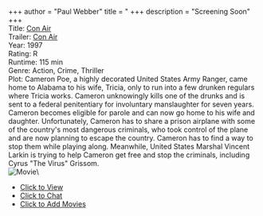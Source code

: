 +++
author = "Paul Webber"
title = "
+++
description = "Screening Soon"
+++\
Title: [Con Air](https://www.rottentomatoes.com/m/con_air/)\
Trailer: [Con Air](https://www.youtube.com/watch?v=3T0m9nvGws0)\
Year: 1997\
Rating: R\
Runtime: 115 min\
Genre: Action, Crime, Thriller\
Plot: Cameron Poe, a highly decorated United States Army Ranger, came home to Alabama to his wife, Tricia, only to run into a few drunken regulars where Tricia works. Cameron unknowingly kills one of the drunks and is sent to a federal penitentiary for involuntary manslaughter for seven years. Cameron becomes eligible for parole and can now go home to his wife and daughter. Unfortunately, Cameron has to share a prison airplane with some of the country's most dangerous criminals, who took control of the plane and are now planning to escape the country. Cameron has to find a way to stop them while playing along. Meanwhile, United States Marshal Vincent Larkin is trying to help Cameron get free and stop the criminals, including Cyrus "The Virus" Grissom.\
![Movie](https://m.media-amazon.com/images/M/MV5BMGZmNGIxMTYtMmVjMy00YzhkLWIyOTktNTExZGFiYjNiNzdlXkEyXkFqcGdeQXVyMTQxNzMzNDI@._V1_SX300.jpg)\

* [Click to View](https://s.kast.live/g/9da8ll3kwkh)
* [Click to Chat](https://meet.jit.si/UAFSA)
* [Click to Add Movies](https://docs.google.com/spreadsheets/d/1ndfumzZ3xnx3cYl-mEmQvv08YH9JOq8IUEzZLYCUeAA/edit#gid=0)
